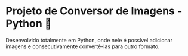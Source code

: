 # Projeto de Conversor de Imagens - Python 🐍

Desenvolvido totalmente em Python, onde nele é possível adicionar imagens e consecutivamente convertê-las para outro formato.

